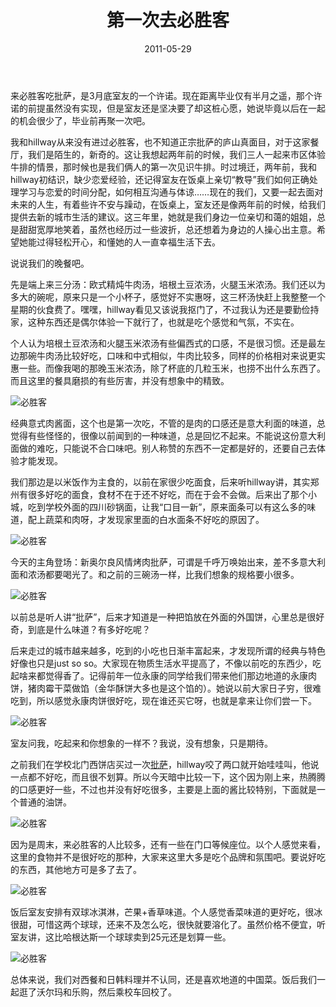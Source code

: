 ﻿---
title: "第一次去必胜客"
date: 2011-05-29
categories: 
  - "essay"
tags: 
  - "意大利面"
  - "批萨"
  - "毕业"
---

来必胜客吃批萨，是3月底室友的一个许诺。现在距离毕业仅有半月之遥，那个许诺的前提虽然没有实现，但是室友还是坚决要了却这桩心愿，她说毕竟以后在一起的机会很少了，毕业前再聚一次吧。

我和hillway从来没有进过必胜客，也不知道正宗批萨的庐山真面目，对于这家餐厅，我们是陌生的，新奇的。这让我想起两年前的时候，我们三人一起来市区体验牛排的情景，那时候也是我们俩人的第一次见识牛排。时过境迁，两年前，我和hillway初结识，缺少恋爱经验，还记得室友在饭桌上亲切“教导”我们如何正确处理学习与恋爱的时间分配，如何相互沟通与体谅……现在的我们，又要一起去面对未来的人生，有着些许不安与躁动，在饭桌上，室友还是像两年前的时候，给我们提供去新的城市生活的建议。这三年里，她就是我们身边一位亲切和蔼的姐姐，总是甜甜宽厚地笑着，虽然也经历过一些波折，总还想着为身边的人操心出主意。希望她能过得轻松开心，和懂她的人一直幸福生活下去。

说说我们的晚餐吧。

先是端上来三分汤：欧式精炖牛肉汤，培根土豆浓汤，火腿玉米浓汤。我们还以为多大的碗呢，原来只是一个小杯子，感觉好不实惠呀，这三杯汤快赶上我整整一个星期的伙食费了。嘿嘿，hillway看见又该说我抠门了，不过我认为还是要勤俭持家，这种东西还是偶尔体验一下就行了，也就是吃个感觉和气氛，不实在。

个人认为培根土豆浓汤和火腿玉米浓汤有些偏西式的口感，不是很习惯。还是最左边那碗牛肉汤比较好吃，口味和中式相似，牛肉比较多，同样的价格相对来说更实惠一些。而像我喝的那晚玉米浓汤，除了杯底的几粒玉米，也捞不出什么东西了。而且这里的餐具磨损的有些厉害，并没有想象中的精致。

![必胜客](/images/5767978260_395864e310_z.jpg)

经典意式肉酱面，这个也是第一次吃，不管的是肉的口感还是意大利面的味道，总觉得有些怪怪的，很像以前闻到的一种味道，总是回忆不起来。不能说这份意大利面做的难吃，只能说不合口味吧。别人称赞的东西不一定都是好的，还要自己去体验才能发现。

我们那边是以米饭作为主食的，以前在家很少吃面食，后来听hillway讲，其实郑州有很多好吃的面食，食材不在于还不好吃，而在于会不会做。后来出了那个小城，吃到学校外面的四川砂锅面，让我“口目一新”，原来面条可以有这么多的味道，配上蔬菜和肉呀，才发现家里面的白水面条不好吃的原因了。

![必胜客](/images/5767978536_bd9e94f98a_z.jpg)

今天的主角登场：新奥尔良风情烤肉批萨，可谓是千呼万唤始出来，差不多意大利面和浓汤都要喝光了。和之前的三碗汤一样，比我们想象的规格要小很多。

![必胜客](/images/5767979336_1b0d048a2c_z.jpg)

以前总是听人讲“批萨”，后来才知道是一种把馅放在外面的外国饼，心里总是很好奇，到底是什么味道？有多好吃呢？

后来走过的城市越来越多，吃到的小吃也日渐丰富起来，才发现所谓的经典与特色好像也只是just so so。大家现在物质生活水平提高了，不像以前吃的东西少，吃起啥来都觉得香了。记得前年一位永康的同学给我们带来他们那边地道的永康肉饼，猪肉霉干菜做馅（金华酥饼大多也是这个馅的）。她说以前大家日子穷，很难吃到，所以感觉永康肉饼很好吃，现在谁还买它呀，也就是拿来让你们尝一下。

![必胜客](/images/5767978822_2f8d6bbf0a_z.jpg)

室友问我，吃起来和你想象的一样不？我说，没有想象，只是期待。

之前我们在学校北门西饼店买过一次[批萨](http://www.jfsay.com/archives/104.html "第一次吃批萨")，hillway咬了两口就开始哇哇叫，他说一点都不好吃，而且很不划算。所以今天暗中比较一下，这个因为刚上来，热腾腾的口感更好一些，不过也并没有好吃很多，主要是上面的酱比较特别，下面就是一个普通的油饼。

![必胜客](/images/5767434715_2b09b05849_z.jpg)

因为是周末，来必胜客的人比较多，还有一些在门口等候座位。以个人感觉来看，这里的食物并不是很好吃的那种，大家来这里大多是吃个品牌和氛围吧。要说好吃的东西，其他地方可是多了去了。

![必胜客](/images/5767979934_38db1bc121_z.jpg)

饭后室友安排有双球冰淇淋，芒果+香草味道。个人感觉香菜味道的更好吃，很冰很甜，可惜这两个球球，还来不及怎么吃，很快就要溶化了。虽然价格不便宜，听室友讲，这比哈根达斯一个球球卖到25元还是划算一些。

![必胜客](/images/5767435349_8b5fac0de6_z.jpg)

总体来说，我们对西餐和日韩料理并不认同，还是喜欢地道的中国菜。饭后我们一起逛了沃尔玛和乐购，然后乘校车回校了。

